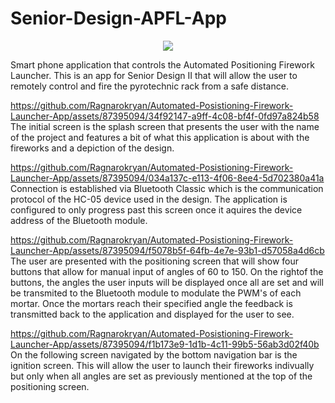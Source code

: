# Senior-Design-APFL-App
<p align="center">
  <img src="https://github.com/Ragnarokryan/Automated-Posistioning-Firework-Launcher-App/assets/87395094/ec3bd6fa-0d9b-4be3-9c35-4aed7ad22d1b" />
</p>

Smart phone application that controls the Automated Positioning Firework Launcher.
This is an app for Senior Design II that will allow the user to remotely control and fire 
the pyrotechnic rack from a safe distance.

https://github.com/Ragnarokryan/Automated-Posistioning-Firework-Launcher-App/assets/87395094/34f92147-a9ff-4c08-bf4f-0fd97a824b58
The initial screen is the splash screen that presents the user with the name of the project and features a bit of what this application is about with the fireworks and a depiction of the design.

https://github.com/Ragnarokryan/Automated-Posistioning-Firework-Launcher-App/assets/87395094/034a137c-e113-4f06-8ee4-5d702380a41a
Connection is established via Bluetooth Classic which is the communication protocol of the HC-05 device used in the design. The application is configured to only progress past this screen once it aquires the device address of the Bluetooth module.

https://github.com/Ragnarokryan/Automated-Posistioning-Firework-Launcher-App/assets/87395094/f5078b5f-64fb-4e7e-93b1-d57058a4d6cb
The user are presented with the positioning screen that will show four buttons that allow for manual input of angles of 60 to 150. On the rightof the buttons, the angles the user inputs will be displayed once all are set and will be transmited to the Bluetooth module to modulate the PWM's of each mortar. Once the mortars reach their specified angle the feedback is transmitted back to the application and displayed for the user to see.

https://github.com/Ragnarokryan/Automated-Posistioning-Firework-Launcher-App/assets/87395094/f1b173e9-1d1b-4c11-99b5-56ab3d02f40b
On the following screen navigated by the bottom navigation bar is the ignition screen. This will allow the user to launch their fireworks indivually but only when all angles are set as previously mentioned at the top of the positioning screen.
